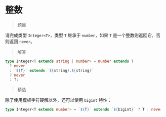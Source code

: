 # 整数

<BtnGroup 
	issue="https://tsch.js.org/10969/solutions"
	answer="https://github.com/type-challenges/type-challenges/issues/32269"
/>

> 题目

请完成类型 `Integer<T>`，类型 `T` 继承于 `number`，如果 `T` 是一个整数则返回它，否则返回 `never`。

> 解答

```ts
type Integer<T extends string | number> = number extends T
  ? never
  : `${T}` extends `${string}.${string}`
  ? never
  : T;
```

> 精选

<BtnGroup 
	featured="https://github.com/type-challenges/type-challenges/issues/18773"
/>

除了使用模板字符硬解以外，还可以使用 `bigint` 特性：

```ts
type Integer<T extends number> = `${T}` extends `${bigint}` ? T : never;
```
